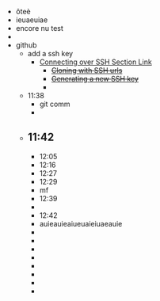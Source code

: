 - ôteè
- ieuaeuiae
- encore nu test
-
- github
	- add a ssh key
		- [Connecting over SSH Section Link ](https://docs.github.com/en/get-started/quickstart/set-up-git#connecting-over-ssh)
			- ~~[Cloning with SSH urls](https://docs.github.com/en/github/getting-started-with-github/about-remote-repositories/#cloning-with-ssh-urls)~~
			- ~~[Generating a new SSH key](https://docs.github.com/en/articles/generating-a-new-ssh-key-and-adding-it-to-the-ssh-agent)~~
			-
	- 11:38
		- git comm
		-
	- 11:42
		-
		- 12:05
		- 12:16
		- 12:27
		- 12:29
		- mf
		- 12:39
		-
		- 12:42
		- auieauieaiueuaieiuaeauie
		-
		-
		-
		-
		-
		-
		-
		-